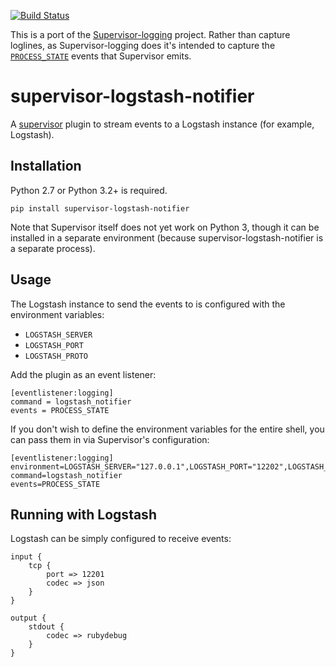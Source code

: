 [![Build Status](https://travis-ci.org/dohop/supervisor-logstash-notifier.svg?branch=master)](https://travis-ci.org/dohop/supervisor-logstash-notifier)

This is a port of the [Supervisor-logging](https://github.com/infoxchange/supervisor-logging) project. Rather than capture loglines, as Supervisor-logging does it's intended to capture the [`PROCESS_STATE`](http://supervisord.org/events.html#event-listeners-and-event-notifications) events that Supervisor emits.

supervisor-logstash-notifier
============================

A [supervisor]( http://supervisord.org/) plugin to stream events to a Logstash instance (for example, Logstash).

Installation
------------

Python 2.7 or Python 3.2+ is required.

```
pip install supervisor-logstash-notifier
```

Note that Supervisor itself does not yet work on Python 3, though it can be
installed in a separate environment (because supervisor-logstash-notifier is a separate
process).

Usage
-----

The Logstash instance to send the events to is configured with the environment
variables:

* `LOGSTASH_SERVER`
* `LOGSTASH_PORT`
* `LOGSTASH_PROTO`

Add the plugin as an event listener:

```
[eventlistener:logging]
command = logstash_notifier
events = PROCESS_STATE
```

If you don't wish to define the environment variables for the entire shell, you can pass them in via Supervisor's 
configuration:

```
[eventlistener:logging]
environment=LOGSTASH_SERVER="127.0.0.1",LOGSTASH_PORT="12202",LOGSTASH_PROTO="tcp"
command=logstash_notifier
events=PROCESS_STATE
```

Running with Logstash
---------------------

Logstash can be simply configured to receive events:

```
input {
	tcp {
		port => 12201
		codec => json
	}
}

output {
	stdout {
		codec => rubydebug
	}
}
```